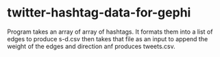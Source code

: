 # twitter-hashtag-data-for-gephi

Program takes an array of array of hashtags. It formats them into a list of edges to produce s-d.csv then takes that file as an input to append the weight of the edges and direction anf produces tweets.csv.  
